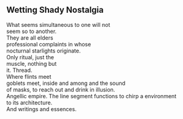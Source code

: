 Wetting Shady Nostalgia
-----------------------
What seems simultaneous to one will not  
seem so to another.  
They are all elders  
professional complaints in whose  
nocturnal starlights originate.  
Only ritual, just the  
muscle, nothing but  
it. Thread.  
Where flints meet  
goblets meet, inside and among and the sound  
of masks, to reach out and drink in illusion.  
Angellic empire. The line segment functions to chirp a environment  
to its architecture.  
And writings and essences.  
